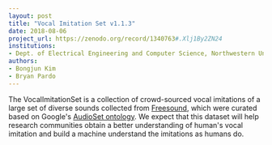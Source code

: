 ```yaml
---
layout: post
title: "Vocal Imitation Set v1.1.3"
date: 2018-08-06
project_url: https://zenodo.org/record/1340763#.Xlj1By2ZN24
institutions:
- Dept. of Electrical Engineering and Computer Science, Northwestern University
authors: 
- Bongjun Kim
- Bryan Pardo
---
```

The VocalImitationSet is a collection of crowd-sourced vocal imitations of a large set of diverse sounds collected from [Freesound](https://freesound.org/), which were curated based on Google's [AudioSet ontology](https://research.google.com/audioset/). We expect that this dataset will help research communities obtain a better understanding of human's vocal imitation and build a machine understand the imitations as humans do.
